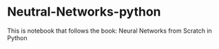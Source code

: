 # Neutral-Networks-python
This is notebook that follows the book: Neural Networks from Scratch in Python
